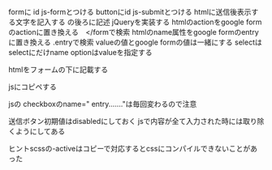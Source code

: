 formに id  js-formとつける
buttonにid js-submitとつける
htmlに送信後表示する文字を記入する  </form>の後ろに記述
jQueryを実装する
htmlのactionをgoogle formのactionに置き換える　</formで検索
htmlのname属性をgoogle formのentryに置き換える .entryで検索
valueの値とgoogle formの値は一緒にする
selectはselectにだけname optionはvalueを指定する

htmlをフォームの下に記載する


jsにコピペする



jsの
checkboxのname=" entry......."は毎回変わるので注意

送信ボタン初期値はdisabledにしておく
jsで内容が全て入力された時には取り除くようにしてある　



ヒントscssの-activeはコピーで対応するとcssにコンパイルできないことがあった




